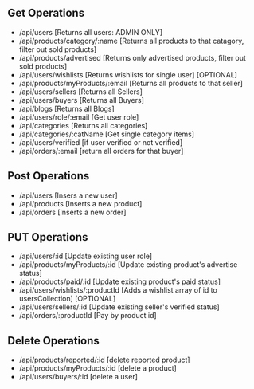 ## Get Operations

- /api/users [Returns all users: ADMIN ONLY]
- /api/products/category/:name [Returns all products to that catagory, filter out sold products]
- /api/products/advertised [Returns only advertised products, filter out sold products]
- /api/users/wishlists [Returns wishlists for single user] [OPTIONAL]
- /api/products/myProducts/:email [Returns all products to that seller]
- /api/users/sellers [Returns all Sellers]
- /api/users/buyers [Returns all Buyers]
- /api/blogs [Returns all Blogs]
- /api/users/role/:email [Get user role]
- /api/categories [Returns all categories]
- /api/categories/:catName [Get single category items]
- /api/users/verified [if user verified or not verified]
- /api/orders/:email [return all orders for that buyer]

## Post Operations

- /api/users [Insers a new user]
- /api/products [Inserts a new product]
- /api/orders [Inserts a new order]

## PUT Operations

- /api/users/:id [Update existing user role]
- /api/products/myProducts/:id [Update existing product's advertise status]
- /api/products/paid/:id [Update existing product's paid status]
- /api/users/wishlists/:productId [Adds a wishlist array of id to usersCollection] [OPTIONAL]
- /api/users/sellers/:id [Update existing seller's verified status]
- /api/orders/:productId [Pay by product id]

## Delete Operations

- /api/products/reported/:id [delete reported product]
- /api/products/myProducts/:id [delete a product]
- /api/users/buyers/:id [delete a user]
